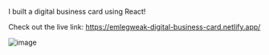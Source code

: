 I built a digital business card using React! 

Check out the live link: https://emlegweak-digital-business-card.netlify.app/

![image](https://user-images.githubusercontent.com/97409679/181808550-a91b42e9-b847-4dbd-a8e8-a2ffe975e2af.png)
